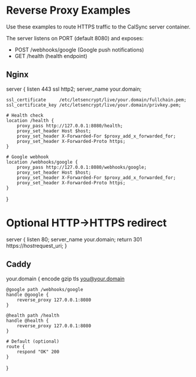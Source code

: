 Reverse Proxy Examples
======================

Use these examples to route HTTPS traffic to the CalSync server container.

The server listens on PORT (default 8080) and exposes:
- POST /webhooks/google  (Google push notifications)
- GET  /health           (health endpoint)

Nginx
-----

server {
    listen 443 ssl http2;
    server_name your.domain;

    ssl_certificate     /etc/letsencrypt/live/your.domain/fullchain.pem;
    ssl_certificate_key /etc/letsencrypt/live/your.domain/privkey.pem;

    # Health check
    location /health {
        proxy_pass http://127.0.0.1:8080/health;
        proxy_set_header Host $host;
        proxy_set_header X-Forwarded-For $proxy_add_x_forwarded_for;
        proxy_set_header X-Forwarded-Proto https;
    }

    # Google webhook
    location /webhooks/google {
        proxy_pass http://127.0.0.1:8080/webhooks/google;
        proxy_set_header Host $host;
        proxy_set_header X-Forwarded-For $proxy_add_x_forwarded_for;
        proxy_set_header X-Forwarded-Proto https;
    }
}

# Optional HTTP->HTTPS redirect
server {
    listen 80;
    server_name your.domain;
    return 301 https://$host$request_uri;
}

Caddy
-----

your.domain {
    encode gzip
    tls you@your.domain

    @google path /webhooks/google
    handle @google {
        reverse_proxy 127.0.0.1:8080
    }

    @health path /health
    handle @health {
        reverse_proxy 127.0.0.1:8080
    }

    # Default (optional)
    route {
        respond "OK" 200
    }
}

